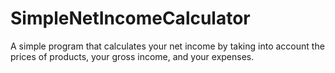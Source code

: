 # SimpleNetIncomeCalculator
A simple program that calculates your net income by taking into account the prices of products, your gross income, and your expenses. 
